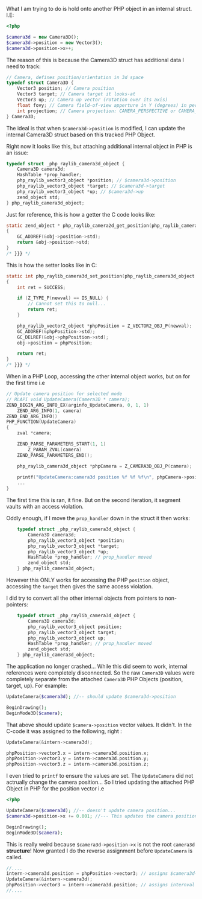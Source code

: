 What I am trying to do is hold onto another PHP object in an internal struct. I.E:
```php
<?php

$camera3d = new Camera3D();
$camera3d->position = new Vector3();
$camera3d->position->x++;
```

The reason of this is because the Camera3D struct has additional data I need to track:

```c
// Camera, defines position/orientation in 3d space
typedef struct Camera3D {
	Vector3 position; // Camera position
	Vector3 target; // Camera target it looks-at
	Vector3 up; // Camera up vector (rotation over its axis)
	float fovy; // Camera field-of-view apperture in Y (degrees) in perspective, used as near plane width in orthographic
	int projection; // Camera projection: CAMERA_PERSPECTIVE or CAMERA_ORTHOGRAPHIC
} Camera3D;
```

The ideal is that when `$camera3d->position` is modified, I can update the internal Camera3D struct based on this tracked PHP Object.

Right now it looks like this, but attaching additional internal object in PHP is an issue:

```c
typedef struct _php_raylib_camera3d_object {
	Camera3D camera3d;
	HashTable *prop_handler;
	php_raylib_vector3_object *position; // $camera3d->position
	php_raylib_vector3_object *target; // $camera3d->target
	php_raylib_vector3_object *up; // $camera3d->up
	zend_object std;
} php_raylib_camera3d_object;
```

Just for reference, this is how a getter the C code looks like:

```c
static zend_object * php_raylib_camera2d_get_position(php_raylib_camera3d_object *obj) /* {{{ */
{
    GC_ADDREF(&obj->position->std);
    return &obj->position->std;
}
/* }}} */
```

This is how the setter looks like in C:

```c
static int php_raylib_camera3d_set_position(php_raylib_camera3d_object *obj, zval *newval) /* {{{ */
{
    int ret = SUCCESS;

    if (Z_TYPE_P(newval) == IS_NULL) {
        // Cannot set this to null...
        return ret;
    }

    php_raylib_vector2_object *phpPosition = Z_VECTOR2_OBJ_P(newval);
    GC_ADDREF(&phpPosition->std);
    GC_DELREF(&obj->phpPosition->std);
    obj->position = phpPosition;

    return ret;
}
/* }}} */
```


When in a PHP Loop, accessing the other internal object works, but on for the first time i.e

```c
// Update camera position for selected mode  
// RLAPI void UpdateCamera(Camera3D * camera);  
ZEND_BEGIN_ARG_INFO_EX(arginfo_UpdateCamera, 0, 1, 1)  
    ZEND_ARG_INFO(1, camera)  
ZEND_END_ARG_INFO()  
PHP_FUNCTION(UpdateCamera)  
{
    zval *camera;

    ZEND_PARSE_PARAMETERS_START(1, 1)
        Z_PARAM_ZVAL(camera)
    ZEND_PARSE_PARAMETERS_END();

    php_raylib_camera3d_object *phpCamera = Z_CAMERA3D_OBJ_P(camera);
    
    printf("UpdateCamera:camera3d position %f %f %f\n", phpCamera->position->vector3.x, phpCamera->position->vector3.y, phpCamera->position->vector3.z);
    ...
}
```

The first time this is ran, it fine. But on the second iteration, it segment vaults with an access violation.

Oddly enough, if I move the `prop_handler` down in the struct it then works:

```c
	typedef struct _php_raylib_camera3d_object {
	    Camera3D camera3d;
	    php_raylib_vector3_object *position;
	    php_raylib_vector3_object *target;
	    php_raylib_vector3_object *up;
	    HashTable *prop_handler; // prop_handler moved
	    zend_object std;
	} php_raylib_camera3d_object;
```

However this ONLY works for accessing the PHP `position` object, accessing the `target` then gives the same access violation.

I did try to convert all the other internal objects from pointers to non-pointers:
```c
	typedef struct _php_raylib_camera3d_object {
	    Camera3D camera3d;
	    php_raylib_vector3_object position;
	    php_raylib_vector3_object target;
	    php_raylib_vector3_object up;
	    HashTable *prop_handler; // prop_handler moved
	    zend_object std;
	} php_raylib_camera3d_object;
```

The application no longer crashed... While this did seem to work, internal references were completely disconnected. So the raw `Camera3D` values were completely separate from the attached `Camera3D` PHP Objects (position, target, up). For example:

```php
UpdateCamera($camera3d); //-- should update $camera3d->position

BeginDrawing();
BeginMode3D($camera);
```

That above should update `$camera->position` vector values. It didn't. In the C-code it was assigned to the following, right :

```c
UpdateCamera(&intern->camera3d);

phpPosition->vector3.x = intern->camera3d.position.x;
phpPosition->vector3.y = intern->camera3d.position.y;  
phpPosition->vector3.z = intern->camera3d.position.z;
```

I even tried to `printf` to ensure the values are set. The `UpdateCamera` did not actrually change the camera position... So I tried updating the attached PHP Object in PHP for the position vector i.e

```php
<?php

UpdateCamera($camera3d); //-- doesn't update camera position...
$camera3d->position->x += 0.001; //--- This updates the camera position...

BeginDrawing();
BeginMode3D($camera);
```

This is really weird because `$camera3d->position->x` is not the root `camera3d` **structure**! Now granted I do the reverse assignment before `UpdateCamera` is called.

```c  
//....
intern->camera3d.position = phpPosition->vector3; // assigns $camera3d->position back to the internal camera position
UpdateCamera(&intern->camera3d);
phpPosition->vector3 = intern->camera3d.position; // assigns internval camera3d struct position back to $camera3d->position
//....
```

